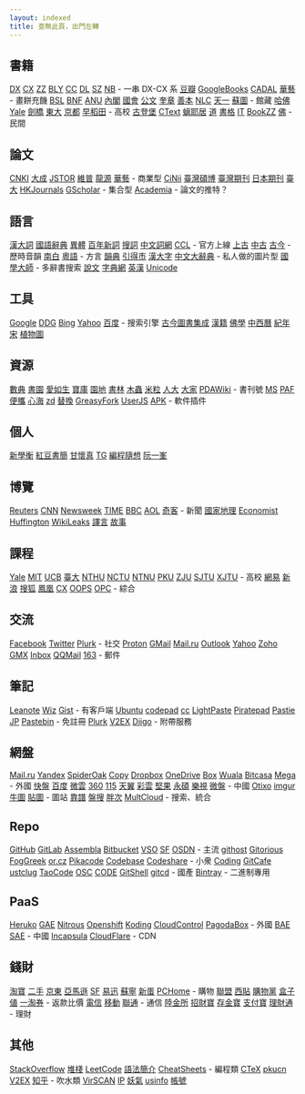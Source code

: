 ```yaml
---
layout: indexed
title: 查無此頁，出門左轉
---
```

## 書籍
<a href="http://edu.duxiu.com/" rel="external">DX</a> <a href="http://edu.sslibrary.com/" rel="external">CX</a> <a href="http://www.zhizhen.com/" rel="external">ZZ</a> <a href="http://www.blyun.com/" rel="external">BLY</a> <a href="http://www.ccelib.com/" rel="external">CC</a> <a href="http://www.dlufl.superlib.net/" rel="external">DL</a> <a href="http://www.szdnet.org.cn/" rel="external">SZ</a> <a href="http://www.nlic.net.cn/" rel="external">NB</a> - 一串 DX-CX 系
<a href="http://book.douban.com/" rel="external">豆瓣</a> <a href="http://books.google.com.tw/" rel="external">GoogleBooks</a> <a href="http://www.cadal.zju.edu.cn/" rel="external">CADAL</a> <a href="http://www.airitibooks.com/" rel="external">華藝</a> - 畫餅充饑
<a href="http://ostasien.digitale-sammlungen.de/en/fs1/home/static.html" rel="external">BSL</a> <a href="http://gallica.bnf.fr/" rel="external">BNF</a> <a href="https://digitalcollections.anu.edu.au/" rel="external">ANU</a> <a href="http://www.digital.archives.go.jp/" rel="external">內閣</a> <a href="http://www.ndl.go.jp/" rel="external">國會</a> <a href="http://www.digital.archives.go.jp/" rel="external">公文</a> <a href="http://kyujanggak.snu.ac.kr/" rel="external">奎章</a> <a href="http://rarebook.ncl.edu.tw/rbook.cgi/" rel="external">善本</a> <a href="http://mylib.nlc.gov.cn/" rel="external">NLC</a> <a href="http://www.tianyige.com.cn:8008/" rel="external">天一</a> <a href="http://fzk.szlib.com/AncientBook/Main/Ancient_Index.html" rel="external">蘇圖</a> - 館藏
<a href="http://library.harvard.edu/" rel="external">哈佛</a> <a href="http://www.library.yale.edu/digitalcollections/eal/index.html" rel="external">Yale</a> <a href="http://ebooks.cambridge.org/" rel="external">劍橋</a> <a href="http://imglib.ioc.u-tokyo.ac.jp/" rel="external">東大</a> <a href="http://http://kanji.zinbun.kyoto-u.ac.jp/kanseki" rel="external">京都</a> <a href="http://www.wul.waseda.ac.jp/kotenseki/advanced_search.html" rel="external">早稻田</a>  - 高校
<a href="http://www.gutenberg.org/wiki/Main_Page" rel="external">古登堡</a> <a href="http://ctext.org/" rel="external">CText</a> <a href="http://www.xgb.ecnu.edu.cn/jszj/0%E5%8F%A4%E7%B1%8D%E9%A6%96%E9%A1%B5.htm" rel="external">螭耶居</a> <a href="http://www.byscrj.com/jmm/index.htm" rel="external">道</a> <a href="http://shuge.org/" rel="external">書格</a> <a href="http://it-ebooks.info/" rel="external">IT</a> <a href="http://bookzz.org/" rel="external">BookZZ</a> <a href="http://www.gsfw.org/" rel="external">佛</a> - 民間

## 論文
<a href="http://scholar.cnki.net/" rel="external">CNKI</a> <a href="http://www.dachengdata.com/" rel="external">大成</a> <a href="http://www.jstor.org/" rel="external">JSTOR</a> <a href="http://www.cqvip.com/journal/" rel="external">維普</a> <a href="http://www.qikan.com.cn/" rel="external">龍源</a> <a href="http://www.airitilibrary.cn/" rel="external">華藝</a> - 商業型
<a href="http://ci.nii.ac.jp/" rel="external">CiNii</a> <a href="http://ndltd.ncl.edu.tw" rel="external">臺灣碩博</a> <a href="http://readopac.ncl.edu.tw/nclJournal/" rel="external">臺灣期刊</a> <a href="http://ci.nii.ac.jp/ja" rel="external">日本期刊</a> <a href="http://www.press.ntu.edu.tw/ejournal/index.asp" rel="external">臺大</a> <a href="http://sunzi1.lib.hku.hk/hkjo/index.jsp" rel="external">HKJournals</a> <a href="http://scholar.google.com/" rel="external">GScholar</a> - 集合型
<a href="http://www.academia.edu/" rel="external">Academia</a> - 論文的推特？

## 語言
<a href="http://218.78.212.175/hd/APP.asp" rel="external">漢大詞</a> <a href="http://140.111.34.46/newDict/dict/index.html" rel="external">國語辭典</a> <a href="http://dict.variants.moe.edu.tw/main.htm" rel="external">異體</a> <a href="http://bnxc.cihai.com.cn/bnxc" rel="external">百年新詞</a> <a href="http://words.sinica.edu.tw/sou/sou.html" rel="external">搜詞</a> <a href="http://cwn.ling.sinica.edu.tw/" rel="external">中文詞網</a> <a href="http://ccl.pku.edu.cn:8080/ccl_corpus/" rel="external">CCL</a> - 官方上線
<a href="http://www.eastling.org/oc/oldage.aspx" rel="external">上古</a> <a href="http://www.eastling.org/tdfweb/midage.aspx" rel="external">中古</a> <a href="http://xiaoxue.iis.sinica.edu.tw/ccr/" rel="external">古今</a> - 歷時音韻
<a href="http://www.eastling.org/tdfweb/cmp.aspx?name=122" rel="external">南白</a> <a href="http://xiaoxue.iis.sinica.edu.tw/yueyu" rel="external">粵語</a> - 方言
<a href="http://ytenx.org/" rel="external">韻典</a> <a href="http://www.mebag.com/index/" rel="external">引得市</a> <a href="http://korat.ibc.ac.th/Dictionary-on-Line/Chinese_Classic/index.html" rel="external">漢大字</a> <a href="http://korat.ibc.ac.th/Dictionary-on-Line/Chinese_Classic_TW/index.html" rel="external">中文大辭典</a> - 私人做的圖片型
<a href="http://www.guoxuedashi.net/zidian/bujian/" rel="external">國學大師</a> - 多辭書搜索
<a href="http://www.wenzi.cn/shuowen/index.HTM" rel="external">說文</a> <a href="http://www.zhongwen.com/zi.htm" rel="external">字典網</a> <a href="http://cdict.info" rel="external">英漢</a> <a href="http://www.unicode.org/Public/zipped/" rel="external">Unicode</a>

## 工具
<a href="http://www.google.com/" rel="external">Google</a> <a href="https://duckduckgo.com/" rel="external">DDG</a> <a href="http://www.bing.com/" rel="external">Bing</a> <a href="https://www.yahoo.com/" rel="external">Yahoo</a> <a href="http://www.baidu.com/" rel="external">百度</a> - 搜索引擎
<a href="http://gjtsjc.gxu.edu.cn/" rel="external">古今圖書集成</a> <a href="http://hanji.sinica.edu.tw/index.html" rel="external">漢籍</a> <a href="http://dev.ddbc.edu.tw/glossaries/search.php" rel="external">佛學</a> <a href="http://db1x.sinica.edu.tw/sinocal/" rel="external">中西曆</a> <a href="http://www.alai.net/app/index.php/His/" rel="external">紀年</a> <a href="http://webgis.sinica.edu.tw/bsgis/viewer.php" rel="external">宋</a> <a href="http://www.plantphoto.cn/" rel="external">植物圖</a> 

## 資源
<a href="http://bbs.gxsd.com.cn/" rel="external">數典</a> <a href="https://www.eshuyuan.net" rel="external">書園</a> <a href="http://forum.er07.com/index.php" rel="external">愛如生</a> <a href="http://www.dushubaoku.cn/forum.php" rel="external">寶庫</a> <a href="http://www.readfree.net/bbs/" rel="external">園地</a> <a href="http://www.booksforest.com/forum.php" rel="external">書林</a> <a href="http://emuch.net/bbs/index.php" rel="external">木蟲</a> <a href="http://www.xiaomili.cn/" rel="external">米粒</a> <a href="http://bbs.pinggu.org/" rel="external">人大</a> <a href="http://club.topsage.com/forum.php" rel="external">大家</a> <a href="http://www.pdawiki.com/forum/forum.php" rel="external">PDAWiki</a> - 書刊號
<a href="http://itellyou.cn/" rel="external">MS</a> <a href="http://portableapps.com/apps" rel="external">PAF</a> <a href="http://forum.portableappc.com/viewtopic.php?f=4&t=386" rel="external">便攜</a> <a href="http://hrtsea.com/" rel="external">心海</a> <a href="http://www.zdfans.com/" rel="external">zd</a> <a href="http://alternativeto.net/" rel="external">替換</a> <a href="https://greasyfork.org/" rel="external">GreasyFork</a> <a href="https://openuserjs.org/" rel="external">UserJS</a> <a href="http://apps.evozi.com/apk-downloader/" rel="external">APK</a> - 軟件插件

## 個人
<a href="http://mypaper.pchome.com.tw/ngoigp" rel="external">新學衡</a> <a href="http://ilofen.blogspot.com/" rel="external">紅豆書簡</a> <a href="http://kan.blog.ntu.edu.tw/" rel="external">甘懷真</a> <a href="http://www.tglin.idv.tw/epaper/epaper_list.htm" rel="external">TG</a> <a href="http://program-think.blogspot.com/" rel="external">編程隨想</a> <a href="http://www.ruanyifeng.com/blog/" rel="external">阮一峯</a>

## 博覽
<a href="http://www.reuters.com/" rel="external">Reuters</a> <a href="http://www.cnn.com/" rel="external">CNN</a> <a href="http://www.newsweek.com/" rel="external">Newsweek</a> <a href="http://time.com/" rel="external">TIME</a> <a href="http://www.bbc.co.uk/" rel="external">BBC</a> <a href="http://www.aol.com/" rel="external">AOL</a> <a href="http://www.solidot.org/" rel="external">奇客</a> - 新聞
<a href="http://www.nationalgeographic.com/" rel="external">國家地理</a> <a href="http://www.economist.com/" rel="external">Economist</a> <a href="http://www.huffingtonpost.com/" rel="external">Huffington</a> <a href="https://wikileaks.org/" rel="external">WikiLeaks</a> <a href="http://www.yeeyan.org/" rel="external">譯言</a> <a href="http://gushi.tw/" rel="external">故事</a>

## 課程
<a href="http://oyc.yale.edu" rel="external">Yale</a> <a href="http://ocw.mit.edu/" rel="external">MIT</a> <a href="http://www.youtube.com/ucberkeley" rel="external">UCB</a> <a href="http://ocw.aca.ntu.edu.tw/ntu-ocw/" rel="external">臺大</a> <a href="http://ocw.nthu.edu.tw/ocw/index.php" rel="external">NTHU</a> <a href="http://ocw.nctu.edu.tw/" rel="external">NCTU</a> <a href="http://ocw.lib.ntnu.edu.tw/" rel="external">NTNU</a> <a href="http://opencourse.pku.edu.cn/" rel="external">PKU</a> <a href="http://ocw.zju.edu.cn/cn/default.jsp" rel="external">ZJU</a> <a href="http://v.sjtu.edu.cn/" rel="external">SJTU</a> <a href="http://oc.xjtu.edu.cn/" rel="external">XJTU</a> - 高校
<a href="http://open.163.com/" rel="external">網易</a> <a href="http://open.sina.com.cn/" rel="external">新浪</a> <a href="http://tv.sohu.com/open/" rel="external">搜狐</a> <a href="http://v.ifeng.com/gongkaike/" rel="external">鳳凰</a> <a href="http://openv.chaoxing.com/" rel="external">CX</a> <a href="http://www.myoops.org/cocw/index.htm" rel="external">OOPS</a> <a href="http://www.opclass.com/" rel="external">OPC</a> - 綜合

## 交流
<a href="https://www.facebook.com/" rel="external">Facebook</a> <a href="https://twitter.com/" rel="external">Twitter</a> <a href="https://www.plurk.com/" rel="external">Plurk</a> - 社交
<a href="https://protonmail.ch/" rel="external">Proton</a> <a href="https://www.gmail.com/" rel="external">GMail</a> <a href="https://mail.ru/" rel="external">Mail.ru</a> <a href="https://outlook.com/" rel="external">Outlook</a> <a href="https://mail.yahoo.com/" rel="external">Yahoo</a> <a href="https://www.zoho.com/mail/" rel="external">Zoho</a> <a href="http://www.gmx.com/" rel="external">GMX</a> <a href="http://www.inbox.lv/" rel="external">Inbox</a> <a href="https://mail.qq.com/" rel="external">QQMail</a> <a href="http://mail.163.com/" rel="external">163</a> - 郵件

## 筆記
<a href="https://leanote.com/" rel="external">Leanote</a> <a href="http://www.wiz.cn/" rel="external">Wiz</a> <a href="https://gist.github.com/" rel="external">Gist</a> - 有客戶端
<a href="http://paste.ubuntu.com/" rel="external">Ubuntu</a> <a href="http://codepad.org/" rel="external">codepad</a> <a href="http://notepad.cc/" rel="external">cc</a> <a href="http://p.fdzh.org/" rel="external">LightPaste</a> <a href="http://piratepad.net/ep/pad/newpad" rel="external">Piratepad</a> <a href="http://pastie.org/" rel="external">Pastie</a> <a href="https://justpaste.it/" rel="external">JP</a> <a href="http://www.pastebin.ca/" rel="external">Pastebin</a> - 免註冊
<a href="https://paste.plurk.com/" rel="external">Plurk</a> <a href="https://www.v2ex.com/notes" rel="external">V2EX</a> <a href="https://www.diigo.com/" rel="external">Diigo</a> - 附帶服務

## 網盤
<a href="https://cloud.mail.ru/" rel="external">Mail.ru</a> <a href="https://disk.yandex.com" rel="external">Yandex</a> <a href="https://spideroak.com/" rel="external">SpiderOak</a> <a href="https://www.copy.com/" rel="external">Copy</a> <a href="https://www.dropbox.com/" rel="external">Dropbox</a> <a href="https://onedrive.com" rel="external">OneDrive</a> <a href="https://www.box.com/" rel="external">Box</a> <a href="https://www.wuala.com/" rel="external">Wuala</a> <a href="https://www.bitcasa.com/" rel="external">Bitcasa</a> <a href="http://mega.co.nz" rel="external">Mega</a> - 外國
<a href="http://www.kuaipan.cn/home.htm" rel="external">快盤</a> <a href="http://pan.baidu.com/" rel="external">百度</a> <a href="http://www.weiyun.com/" rel="external">微雲</a> <a href="http://yunpan.360.cn/" rel="external">360</a> <a href="http://115.com/" rel="external">115</a> <a href="http://cloud.189.cn/" rel="external">天翼</a> <a href="https://caiyun.feixin.10086.cn/" rel="external">彩雲</a> <a href="https://jianguoyun.com/" rel="external">堅果</a> <a href="http://www.ys168.com/" rel="external">永碩</a> <a href="http://cloud.letv.com/webdisk/zt/index" rel="external">樂視</a> <a href="http://vdisk.weibo.com/" rel="external">微盤</a> - 中國
<a href="http://otixo.com/" rel="external">Otixo</a> <a href="http://imgur.com/" rel="external">imgur</a> <a href="http://ntu.me/" rel="external">牛圖</a> <a href="http://tietuku.com/" rel="external">貼圖</a> - 圖站
<a href="http://kaopu.so/" rel="external">靠譜</a> <a href="http://www.pansou.com/" rel="external">盤搜</a> <a href="http://www.panc.cc/" rel="external">胖次</a> <a href="https://www.multcloud.com/" rel="external">MultCloud</a> - 搜索、統合

## Repo
<a href="https://github.com/" rel="external">GitHub</a> <a href="https://about.gitlab.com/" rel="external">GitLab</a> <a href="https://www.assembla.com/" rel="external">Assembla</a> <a href="https://bitbucket.org/" rel="external">Bitbucket</a> <a href="http://visualstudioonline.com/" rel="external">VSO</a> <a href="http://sf.net" rel="external">SF</a> <a href="http://osdn.jp/" rel="external">OSDN</a> - 主流
<a href="http://githost.com/" rel="external">githost</a> <a href="https://gitorious.org/" rel="external">Gitorious</a> <a href="http://www.fogcreek.com/kiln/" rel="external">FogGreek</a> <a href="http://repo.or.cz/" rel="external">or.cz</a> <a href="https://pikacode.com/" rel="external">Pikacode</a> <a href="https://www.codebasehq.com/" rel="external">Codebase</a> <a href="http://codeshare.io/" rel="external">Codeshare</a> - 小衆
<a href="https://coding.net/" rel="external">Coding</a> <a href="https://gitcafe.com/" rel="external">GitCafe</a> <a href="https://git.ustclug.org/" rel="external">ustclug</a> <a href="http://code.taobao.org/" rel="external">TaoCode</a> <a href="http://git.oschina.net/" rel="external">OSC</a> <a href="http://code.csdn.net/" rel="external">CODE</a> <a href="https://gitshell.com/" rel="external">GitShell</a> <a href="http://www.gitcd.com/" rel="external">gitcd</a> - 國產
<a href="https://bintray.com/" rel="external">Bintray</a> - 二進制專用

## PaaS
<a href="http://www.heroku.com/" rel="external">Heruko</a> <a href="https://appengine.google.com/" rel="external">GAE</a> <a href="https://www.nitrous.io/" rel="external">Nitrous</a> <a href="https://openshift.redhat.com/app/" rel="external">Openshift</a> <a href="https://koding.com/" rel="external">Koding</a> <a href="https://www.cloudcontrol.com/" rel="external">CloudControl</a> <a href="https://pagodabox.com/" rel="external">PagodaBox</a> - 外國
<a href="http://developer.baidu.com/cloud/rt" rel="external">BAE</a> <a href="http://sae.sina.com.cn/" rel="external">SAE</a> - 中國
<a href="http://www.incapsula.com/" rel="external">Incapsula</a> <a href="https://www.cloudflare.com/" rel="external">CloudFlare</a> - CDN

## 錢財
<a href="http://www.taobao.com/" rel="external">淘寶</a> <a href="http://2.taobao.com/" rel="external">二手</a> <a href="http://jd.com/" rel="external">京東</a> <a href="http://www.amazon.cn/" rel="external">亞馬遜</a> <a href="http://www.sfbest.com" rel="external">SF</a> <a href="http://www.51buy.com/" rel="external">易迅</a> <a href="http://www.suning.com/" rel="external">蘇寧</a> <a href="http://www.newegg.cn/" rel="external">新蛋</a> <a href="http://global.pchome.com.tw/index/" rel="external">PCHome</a> - 購物
<a href="http://pub.alimama.com/myunion.htm#!/promo/self/items" rel="external">聯盟</a> <a href="http://www.xitie.com" rel="external">西貼</a> <a href="http://www.gwdang.com/" rel="external">購物黨</a> <a href="http://www.box-z.com/" rel="external">盒子</a> <a href="http://www.smzdm.com/" rel="external">値</a> <a href="http://quan.etao.com/" rel="external">一淘券</a> - 返款比價
<a href="http://189.cn/" rel="external">電信</a> <a href="http://10086.cn/" rel="external">移動</a> <a href="www.10010.com" rel="external">聯通</a> - 通信
<a href="https://www.lu.com/?lufax_ref=https%3A%2F%2Flist.lu.com%2Flist%2Fxinbao" rel="external">陸金所</a> <a href="https://zhaocaibao.alipay.com/pf/productList.htm" rel="external">招財寶</a> <a href="https://goldetfprod.alipay.com/" rel="external">存金寶</a> <a href="https://www.alipay.com/" rel="external">支付寶</a> <a href="https://qian.tenpay.com/" rel="external">理財通</a> - 理財

## 其他
<a href="http://stackoverflow.com/" rel="external">StackOverflow</a> <a href="http://segmentfault.com/" rel="external">堆棧</a> <a href="https://leetcode.com/" rel="external">LeetCode</a> <a href="http://learnxinyminutes.com/" rel="external">語法簡介</a> <a href="http://www.cheat-sheets.org/" rel="external">CheatSheets</a> - 編程類
<a href="http://bbs.ctex.org/forum.php" rel="external">CTeX</a> <a href="http://www.pkucn.com/forum.php" rel="external">pkucn</a> <a href="http://www.v2ex.com/" rel="external">V2EX</a> <a href="http://www.zhihu.com/" rel="external">知乎</a> - 吹水類
<a href="http://www.virscan.org/" rel="external">VirSCAN</a> <a href="http://ip.chinaz.com/" rel="external">IP</a> <a href="http://www.u17.com/" rel="external">妖氣</a> <a href="http://usinfo.me/" rel="external">usinfo</a> <a href="http://www.orzorz.cn/" rel="external">帳號</a>